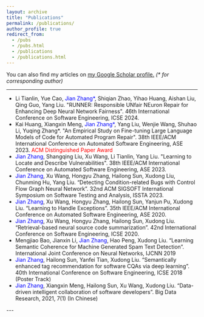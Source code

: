 ```yaml
---
layout: archive
title: "Publications"
permalink: /publications/
author_profile: true
redirect_from: 
  - /pubs
  - /pubs.html
  - /publications
  - /publications.html
---
```


You can also find my articles on <u><a href="https://scholar.google.com/citations?user=ki1y5TQAAAAJ&hl=en">my Google Scholar profile</a>.</u> <i>(* for corresponding author)</i>

---

<ul>
<li>Li Tianlin, Yue Cao, <font color="blue">Jian Zhang*</font>, Shiqian Zhao, Yihao Huang, Aishan Liu, Qing Guo, Yang Liu. "RUNNER: Responsible UNfair NEuron Repair for Enhancing Deep Neural Network Fairness". 46th International Conference on Software Engineering, ICSE 2024.
<li>Kai Huang, Xiangxin Meng, <font color="blue">Jian Zhang*</font>, Yang Liu, Wenjie Wang, Shuhao Li, Yuqing Zhang*. "An Empirical Study on Fine-tuning Large Language Models of Code for Automated Program Repair". 38th IEEE/ACM International Conference on Automated Software Engineering, ASE 2023. <font color="red">ACM Distinguished Paper Award</font>
<li><font color="blue">Jian Zhang</font>, Shangqing Liu, Xu Wang, Li Tianlin, Yang Liu. "Learning to Locate and Describe Vulnerabilities". 38th IEEE/ACM International Conference on Automated Software Engineering, ASE 2023.
<li><font color="blue">Jian Zhang</font>, Xu Wang, Hongyu Zhang, Hailong Sun, Xudong Liu, Chunming Hu, Yang Liu. “Detecting Condition-related Bugs with Control Flow Graph Neural Network”. 32nd ACM SIGSOFT International Symposium on Software Testing and Analysis, ISSTA 2023.
<li><font color="blue">Jian Zhang</font>, Xu Wang, Hongyu Zhang, Hailong Sun, Yanjun Pu, Xudong Liu. “Learning to Handle Exceptions”. 35th IEEE/ACM International Conference on Automated Software Engineering, ASE 2020.
<li><font color="blue">Jian Zhang</font>, Xu Wang, Hongyu Zhang, Hailong Sun, Xudong Liu. “Retrieval-based neural source code summarization”. 42nd International Conference on Software Engineering, ICSE 2020.
<li>Mengjiao Bao, Jianxin Li, <font color="blue">Jian Zhang</font>, Hao Peng, Xudong Liu. “Learning Semantic Coherence for Machine Generated Spam Text Detection”. International Joint Conference on Neural Networks, IJCNN 2019
<li><font color="blue">Jian Zhang</font>, Hailong Sun, Yanfei Tian, Xudong Liu. “Semantically enhanced tag recommendation for software CQAs via deep learning”. 40th International Conference on Software Engineering, ICSE 2018 (Poster Track)
<li><font color="blue">Jian Zhang</font>, Xiangxin Meng, Hailong Sun, Xu Wang, Xudong Liu. “Data-driven intelligent collaboration of software developers”. Big Data Research, 2021, 7(1) (In Chinese)
</ul>
---
